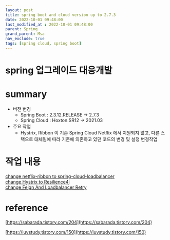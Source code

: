 ```yaml
---
layout: post
title: spring boot and cloud version up to 2.7.3
date: 2022-10-01 09:48:00
last_modified_at : 2022-10-01 09:48:00
parent: Spring
grand_parent: Msa
nav_exclude: true
tags: [spring cloud, spring boot]
---
```


# spring 업그레이드 대응개발

# summary

- 버전 변경
    - Spring Boot : 2.3.12.RELEASE -> 2.7.3
    - Spring Cloud : Hoxton.SR12 -> 2021.03
- 주요 작업
    - Hystrix, Ribbon 이 기존 Spring Cloud Netflix 에서 지원되지 않고, 다른 스택으로 대체됨에 따라 기존에 의존하고 있던 코드의 변경 및 설정 변경작업

# 작업 내용

[change netflix-ribbon to spring-cloud-loadbalancer](./spring_upgrade_scl.md)  
[change Hystrix to Resilience4j](./spring_upgrade_resilience4j.md)  
[change Feign And Loadbalancer Retry](./spring_upgrade_retry.md)  


# reference

[https://sabarada.tistory.com/204](https://sabarada.tistory.com/204)

[https://luvstudy.tistory.com/150](https://luvstudy.tistory.com/150)